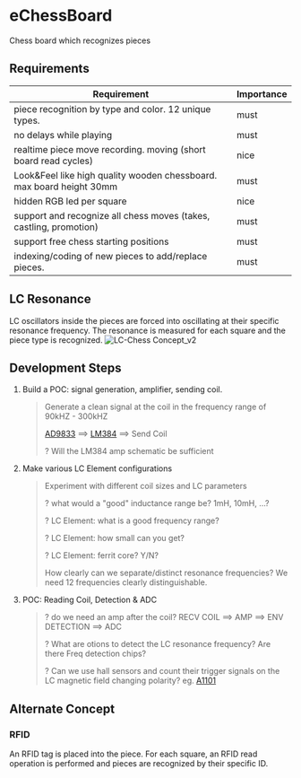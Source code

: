 # eChessBoard
Chess board which recognizes pieces

## Requirements
| Requirement | Importance |
|-----------------------|-------|
| piece recognition by type and color. 12 unique types. | must |
| no delays while playing | must |
| realtime piece move recording. moving (short board read cycles) | nice |
| Look&Feel like high quality wooden chessboard. max board height 30mm | must |
| hidden RGB led per square | nice |
| support and recognize all chess moves (takes, castling, promotion) | must |
| support free chess starting positions | must |
| indexing/coding of new pieces to add/replace pieces. | must |

## LC Resonance
LC oscillators inside the pieces are forced into oscillating at their specific resonance frequency.
The resonance is measured for each square and the piece type is recognized.
![LC-Chess Concept_v2](https://github.com/fdraeger/eChessBoard/assets/19647221/17ac93f7-4f97-4d21-9451-9abcbe34d993)

## Development Steps

1.  Build a POC: signal generation, amplifier, sending coil.
    >Generate a clean signal at the coil in the frequency range of 90kHZ - 300kHZ
    >
    >  [AD9833](https://www.analog.com/media/en/technical-documentation/data-sheets/AD9833.pdf) ==> [LM384](https://www.ti.com/lit/ds/symlink/lm384.pdf)  ==> Send Coil
    >
    >? Will the LM384 amp schematic be sufficient

1.  Make various LC Element configurations    
    >Experiment with different coil sizes and LC parameters
    >
    >? what would a "good" inductance range be? 1mH, 10mH, ...?
    >
    >? LC Element: what is a good frequency range?
    >
    >? LC Element: how small can you get?
    >
    >? LC Element: ferrit core? Y/N?
    >
    >How clearly can we separate/distinct resonance frequencies? We need 12 frequencies clearly distinguishable.

1.  POC: Reading Coil, Detection & ADC
    >? do we need an amp after the coil?
    >  RECV COIL ==> AMP ==> ENV DETECTION ==> ADC
    >
    >? What are otions to detect the LC resonance frequency? Are there Freq detection chips?
    >
    >? Can we use hall sensors and count their trigger signals on the LC magnetic field changing polarity?
    >eg. [A1101](https://www.allegromicro.com/~/media/Files/Datasheets/A110x-Datasheet.ashx)


## Alternate Concept
### RFID
An RFID tag is placed into the piece.
For each square, an RFID read operation is performed and pieces are recognized by their specific ID.


